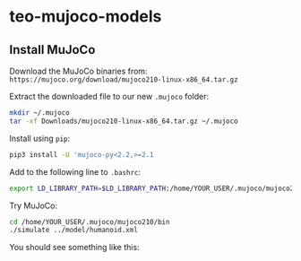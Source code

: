 # teo-mujoco-models

## Install MuJoCo
Download the MuJoCo binaries from: `https://mujoco.org/download/mujoco210-linux-x86_64.tar.gz`

Extract the downloaded file to our new `.mujoco` folder:
```bash
mkdir ~/.mujoco
tar -xf Downloads/mujoco210-linux-x86_64.tar.gz ~/.mujoco
```

Install using `pip`:
```bash
pip3 install -U 'mujoco-py<2.2,>=2.1
```

Add to the following line to `.bashrc`:
```bash
export LD_LIBRARY_PATH=$LD_LIBRARY_PATH:/home/YOUR_USER/.mujoco/mujoco210/bin
```

Try MuJoCo:
```bash
cd /home/YOUR_USER/.mujoco/mujoco210/bin
./simulate ../model/humanoid.xml 
```

You should see something like this: